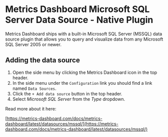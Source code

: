 # Metrics Dashboard Microsoft SQL Server Data Source - Native Plugin

Metrics Dashboard ships with a built-in Microsoft SQL Server (MSSQL) data source plugin that allows you to query and visualize data from any Microsoft SQL Server 2005 or newer.

## Adding the data source

1. Open the side menu by clicking the Metrics Dashboard icon in the top header.
2. In the side menu under the `Configuration` link you should find a link named `Data Sources`.
3. Click the `+ Add data source` button in the top header.
4. Select _Microsoft SQL Server_ from the _Type_ dropdown.

Read more about it here:

[https://metrics-dashboard.com/docs/metrics-dashboard/latest/datasources/mssql/](https://metrics-dashboard.com/docs/metrics-dashboard/latest/datasources/mssql/)
